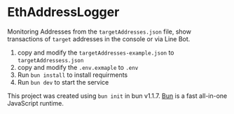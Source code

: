 # EthAddressLogger

Monitoring Addresses from the `targetAddresses.json` file, show transactions of `target` addresses in the console or via Line Bot.

1. copy and modify the `targetAddresses-example.json` to `targetAddressess.json`
2. copy and modify the `.env.exmaple` to `.env`
3. Run `bun install` to install requirments
4. Run `bun dev` to start the service

This project was created using `bun init` in bun v1.1.7. [Bun](https://bun.sh) is a fast all-in-one JavaScript runtime.

